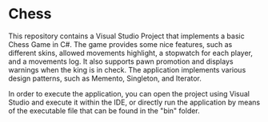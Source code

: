 # Chess

This repository contains a Visual Studio Project that implements a basic Chess Game in C#. The game
provides some nice features, such as different skins, allowed movements highlight, a stopwatch for
each player, and a movements log. It also supports pawn promotion and displays warnings when the king
is in check. The application implements various design patterns, such as Memento, Singleton, and Iterator.

In order to execute the application, you can open the project using Visual Studio and execute it
within the IDE, or directly run the application by means of the executable file that can be found
in the "bin" folder.
